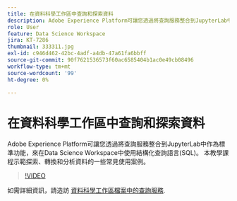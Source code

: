 ```yaml
---
title: 在資料科學工作區中查詢和探索資料
description: Adobe Experience Platform可讓您透過將查詢服務整合到JupyterLab中作為標準功能，來在Data Science Workspace中使用結構化查詢語言(SQL)。
role: User
feature: Data Science Workspace
jira: KT-7286
thumbnail: 333311.jpg
exl-id: c946d462-42bc-4adf-a4db-47a61fa6bbff
source-git-commit: 90f7621536573f60ac6585404b1ac0e49cb08496
workflow-type: tm+mt
source-wordcount: '99'
ht-degree: 0%

---
```


# 在資料科學工作區中查詢和探索資料

Adobe Experience Platform可讓您透過將查詢服務整合到JupyterLab中作為標準功能，來在Data Science Workspace中使用結構化查詢語言(SQL)。 本教學課程示範探索、轉換和分析資料的一些常見使用案例。

>[!VIDEO](https://video.tv.adobe.com/v/333311)

如需詳細資訊，請造訪 [資料科學工作區檔案中的查詢服務](https://experienceleague.adobe.com/docs/experience-platform/data-science-workspace/jupyterlab/query-service.html).